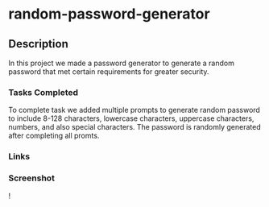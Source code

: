 # random-password-generator

## Description

In this project we made a password generator to generate a random password that met certain requirements for greater security.

### Tasks Completed

To complete task we added multiple prompts to generate random password to include 8-128 characters, lowercase characters, uppercase characters, numbers, and also special characters. The password is randomly generated after completing all promts.

### Links

### Screenshot

!
